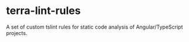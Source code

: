 # terra-lint-rules
A set of custom tslint rules for static code analysis of Angular/TypeScript projects.
